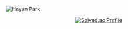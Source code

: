 

![Hayun Park](https://capsule-render.vercel.app/api?type=venom&height=200&text=Hayun%20Park.&fontSize=70&color=0:8871e5,100:b678c4&stroke=b678c4)

<p align="center">
  <a href="https://solved.ac/gkahsdl/">
    <img src="http://mazassumnida.wtf/api/v2/generate_badge?boj=gkahsdl" alt="Solved.ac Profile"/>
  </a>
</p>

<!--
마크다운으로 주석 처리
[![Top Langs](https://github-readme-stats.vercel.app/api/top-langs/?username=Hayun218&langs_count=8)](https://github.com/Hayun218/github-readme-stats)


[![Hits](https://hits.seeyoufarm.com/api/count/incr/badge.svg?url=https%3A%2F%2Fgithub.com%2FHayun218%2Fhit-counter&count_bg=%23FF9500&title_bg=%23555555&icon=&icon_color=%23E7E7E7&title=hits&edge_flat=false)](https://hits.seeyoufarm.com)
-->

